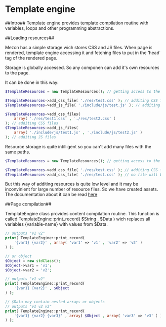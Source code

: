 # Template engine
##Intro##
Template engine provides template compilation routine with variables, loops and other programming abstractions.

##Loading resources##

Mezon has a simple storage wich stores CSS and JS files. When page is rendered, template engine accessing it and fetching files to put in the 'head' tag of the rendered page.

Storage is globally accessed. So any componen can add it's own resources to the page.

It can be done in this way:

```PHP
$TemplateResources = new TemplateResources(); // getting access to the global storage

$TemplateResources->add_css_file( './res/test.css' ); // additing CSS file
$TemplateResources->add_js_file( './include/js/test.js' ); // additing JS file

$TemplateResources->add_css_files( 
    array( './res/test1.css' , './res/test2.css' )
); // additing CSS files
$TemplateResources->add_js_files(
    array( './include/js/test1.js' , './include/js/test2.js' )
); // additing JS files
```

Resource storage is quite intilligent so you can't add many files with the same paths.

```PHP
$TemplateResources = new TemplateResources(); // getting access to the global storage

$TemplateResources->add_css_file( './res/test.css' ); // additing CSS file
$TemplateResources->add_css_file( './res/test.css' ); // no file will be added
```

But this way of additing resources is quite low level and it may be inconvinient for large number of resource files. So we have created assets. The documentation about it can be read [here](https://github.com/alexdodonov/mezon/tree/master/vendor/asset#assets-with-css-and-js-files)

##Page compilation##

TemplateEngine class provides content compilation routine. This function is called TemplateEngine::print_record( $String , $Data ) wich replaces all variables {variable-name} with values from $Data.

```PHP
// outputs "v1 v2"
print( TemplateEngine::print_record( 
    '{var1} {var2}' , array( 'var1' => 'v1' , 'var2' => 'v2' ) 
) );

// or object
$Object = new stdClass();
$Object->var1 = 'v1';
$Object->var2 = 'v2';

// outputs "v1 v2"
print( TemplateEngine::print_record( 
    '{var1} {var2}' , $Object 
) );

// $Data may contain nested arrays or objects
// outputs "v1 v2 v3"
print( TemplateEngine::print_record( 
    '{var1} {var2} {var3}' , array( $Object , array( 'var3' => 'v3' ) )
) );
```